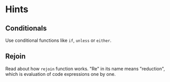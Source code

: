 # Hints

## Conditionals

Use conditional functions like `if`, `unless` or `either`.

## Rejoin

Read about how `rejoin` function works. "Re" in its name means "reduction", which is evaluation of code expressions one by one.